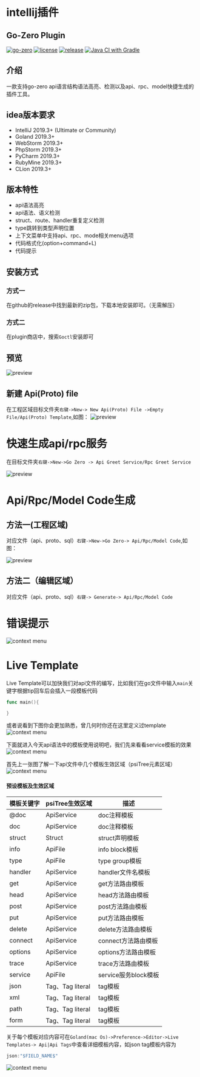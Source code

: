 # intellij插件

## Go-Zero Plugin

[<img src="https://img.shields.io/badge/Github-go--zero-brightgreen?logo=github" alt="go-zero"/>](https://github.com/tal-tech/go-zero)
[<img src="https://img.shields.io/badge/License-MIT-blue" alt="license"/>](https://github.com/zeromicro/goctl-intellij/blob/main/LICENSE)
[<img src="https://img.shields.io/badge/Release-0.7.14-red" alt="release"/>](https://github.com/zeromicro/goctl-intellij/releases)
[<img src="https://github.com/zeromicro/goctl-intellij/workflows/Java%20CI%20with%20Gradle/badge.svg" alt="Java CI with Gradle" />](https://github.com/zeromicro/goctl-intellij/actions)

## 介绍
一款支持go-zero api语言结构语法高亮、检测以及api、rpc、model快捷生成的插件工具。


## idea版本要求
* IntelliJ 2019.3+ (Ultimate or Community)
* Goland 2019.3+
* WebStorm 2019.3+
* PhpStorm 2019.3+
* PyCharm 2019.3+
* RubyMine 2019.3+
* CLion 2019.3+

## 版本特性
* api语法高亮
* api语法、语义检测
* struct、route、handler重复定义检测
* type跳转到类型声明位置
* 上下文菜单中支持api、rpc、mode相关menu选项
* 代码格式化(option+command+L)
* 代码提示

## 安装方式

### 方式一
在github的release中找到最新的zip包，下载本地安装即可。（无需解压）

### 方式二
在plugin商店中，搜索`Goctl`安装即可


## 预览
![preview](./resource/api-compare.png)

## 新建 Api(Proto) file
在工程区域目标文件夹`右键->New-> New Api(Proto) File ->Empty File/Api(Proto) Template`,如图：
![preview](./resource/api-new.png)

# 快速生成api/rpc服务
在目标文件夹`右键->New->Go Zero -> Api Greet Service/Rpc Greet Service`

![preview](./resource/service.png)

# Api/Rpc/Model Code生成

## 方法一(工程区域)

对应文件（api、proto、sql）`右键->New->Go Zero-> Api/Rpc/Model Code`,如图：

![preview](./resource/project_generate_code.png)

## 方法二（编辑区域）
对应文件（api、proto、sql）`右键-> Generate-> Api/Rpc/Model Code`


# 错误提示
![context menu](./resource/alert.png)


# Live Template
Live Template可以加快我们对api文件的编写，比如我们在go文件中输入`main`关键字根据tip回车后会插入一段模板代码
```go
func main(){

}
```
或者说看到下图你会更加熟悉，曾几何时你还在这里定义过template
![context menu](./resource/go_live_template.png)

下面就进入今天api语法中的模板使用说明吧，我们先来看看service模板的效果
![context menu](./resource/live_template.gif)

首先上一张图了解一下api文件中几个模板生效区域（psiTree元素区域）
![context menu](./resource/psiTree.png)

#### 预设模板及生效区域
|  模板关键字   | psiTree生效区域 |描述
|  ----  | ----  | ----  | 
| @doc  | ApiService |doc注释模板|
| doc  | ApiService |doc注释模板|
| struct  | Struct |struct声明模板|
| info  | ApiFile |info block模板|
| type  | ApiFile |type group模板|
| handler  | ApiService |handler文件名模板|
| get  | ApiService |get方法路由模板|
| head  | ApiService |head方法路由模板|
| post  | ApiService |post方法路由模板|
| put  | ApiService |put方法路由模板|
| delete  | ApiService |delete方法路由模板|
| connect  | ApiService |connect方法路由模板|
| options  | ApiService |options方法路由模板|
| trace  | ApiService |trace方法路由模板|
| service  | ApiFile |service服务block模板|
| json  | Tag、Tag literal |tag模板|
| xml  | Tag、Tag literal |tag模板|
| path  | Tag、Tag literal |tag模板|
| form  | Tag、Tag literal |tag模板|

关于每个模板对应内容可在`Goland(mac Os)->Preference->Editor->Live Templates-> Api|Api Tags`中查看详细模板内容，如json tag模板内容为
```go
json:"$FIELD_NAME$"
```
![context menu](./resource/json_tag.png)


